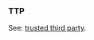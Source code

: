 ### TTP

<p class="c8"><span>See: </span><span class="c2"><a class="c3" href="#h.gzkj2oe82fof">trusted third party</a></span><span class="c0">.</span></p>